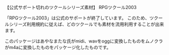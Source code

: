 【公式サポート切れのツクールシリーズ素材】
RPGツクール2003

「RPGツクール2003」は公式のサポートが終了しています。
このため、ツクールシリーズ利用規約に従えば、どのツクールでも素材を流用利用することが出来ます。

このパッケージはあやなまたな氏がmidi、wavをoggに変換したものをムノクラがm4aに変換したものをパッケージ化したものです。
